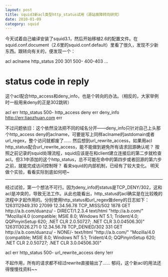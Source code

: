 ```yaml
---
layout: post
title: squid3新acl类型http_status试用（源站故障转向研究）
date: 2010-01-09
category: squid
---
```


今天试着自己编译安装了squid3.1，然后开始移植2.6的配置文件。在squid.conf.document（2.6里的squid.conf.default）里看了很久，发现不少新东西。跟转向有关的，便发现一个：

acl aclname http_status 200 301 500- 400-403
...
# status code in reply

这个acl配合http_access和deny_info，也是个转向的办法。（相反的，大家举例时一般用来deny的正是302跳转）

acl err http_status 500-
http_access deny err
deny_info http://err.tiaozhuan.com err

不过问题依旧：这个依然没法把不同的域名分开——deny_info只针对自己上头那个http_access deny的aclname，可要是写上同样aclname的astdomain或者url_regex，整个访问就都废了……
然后想到url_rewrite_access，如果用acl http_status配合url_rewrite_access，能不能做到避免所有请求回源确认呢？
按照之前记录的squid处理流程，squid应该是在和client建立连接后的第二步就检查acl。但3.1中添加的这个http_status，总不可能在命中的第四步或者回源的第六步之前，就能完成访问控制呀？
看来squid的内部机制，已经有了较大变化。
明天做个实验，看看实际到底如何吧~
<hr />
经过试验，第一个想法不可行。因为deny_info的status是TCP_DENY/302，这和acl是冲突的，导致无法工作。从此也能看出，http_status的acl确实是在比较晚的流程中才起作用的。分别使用http_status和url_regex做deny的日志如下：
    1263112949.310 27099 12.34.56.78 TCP_MISS/502 1878 GET http://a.b.com/duanzu/ - DIRECT/1.2.3.4 text/html "http://a.b.com/" "Mozilla/4.0 (compatible; MSIE 8.0; Windows NT 5.1; Trident/4.0; QQPinyinSetup 620; .NET CLR 2.0.50727; .NET CLR 3.0.04506.30)"
    1263113026.271 0 12.34.56.78 TCP_DENIED/302 331 GET http://a.b.com/duanzu/ - NONE/- text/html "http://a.b.com/" "Mozilla/4.0 (compatible; MSIE 8.0; Windows NT 5.1; Trident/4.0; QQPinyinSetup 620; .NET CLR 2.0.50727; .NET CLR 3.0.04506.30)"

acl err http_status 500-
url_rewrite_access deny !err

不起作用，所有的请求都不经过rewrite直接输出了……
郁闷，这个新acl的用法还得慢慢找资料~~
